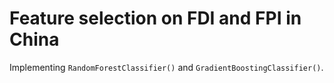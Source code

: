 # Feature selection on FDI and FPI in China

Implementing `RandomForestClassifier()` and `GradientBoostingClassifier()`.